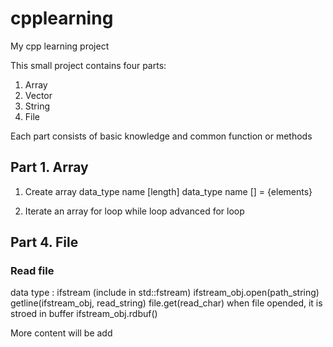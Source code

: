 # cpplearning
My cpp learning project

This small project contains four parts:
1. Array
2. Vector
3. String
4. File

Each part consists of basic knowledge and common function or methods

## Part 1. Array
1. Create array
data_type name [length]
data_type name [] = {elements}

2. Iterate an array
for loop
while loop
advanced for loop

## Part 4. File
### Read file

data type : ifstream (include in std::fstream)
ifstream_obj.open(path_string)
getline(ifstream_obj, read_string)
file.get(read_char)
when file opended, it is stroed in buffer
ifstream_obj.rdbuf()

More content will be add
